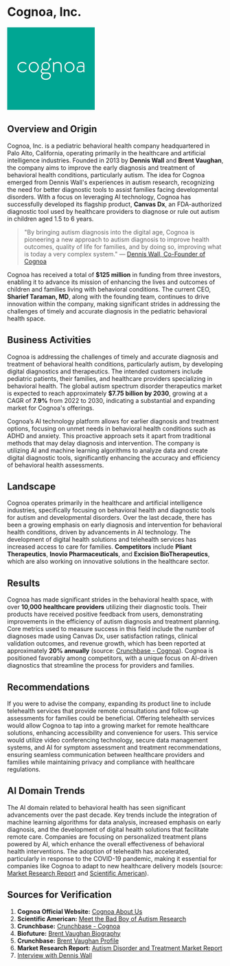 # Cognoa, Inc.

![Cognoa Logo](images/cognoa_logo.png)

## Overview and Origin

Cognoa, Inc. is a pediatric behavioral health company headquartered in Palo Alto, California, operating primarily in the healthcare and artificial intelligence industries. Founded in 2013 by **Dennis Wall** and **Brent Vaughan**, the company aims to improve the early diagnosis and treatment of behavioral health conditions, particularly autism. The idea for Cognoa emerged from Dennis Wall's experiences in autism research, recognizing the need for better diagnostic tools to assist families facing developmental disorders. With a focus on leveraging AI technology, Cognoa has successfully developed its flagship product, **Canvas Dx**, an FDA-authorized diagnostic tool used by healthcare providers to diagnose or rule out autism in children aged 1.5 to 6 years.

> "By bringing autism diagnosis into the digital age, Cognoa is pioneering a new approach to autism diagnosis to improve health outcomes, quality of life for families, and by doing so, improving what is today a very complex system."
> — [Dennis Wall, Co-Founder of Cognoa](https://www.unite.ai/dennis-wall-phd-co-founder-of-cognoa-interview-series/)

Cognoa has received a total of **$125 million** in funding from three investors, enabling it to advance its mission of enhancing the lives and outcomes of children and families living with behavioral conditions. The current CEO, **Sharief Taraman, MD**, along with the founding team, continues to drive innovation within the company, making significant strides in addressing the challenges of timely and accurate diagnosis in the pediatric behavioral health space.

## Business Activities

Cognoa is addressing the challenges of timely and accurate diagnosis and treatment of behavioral health conditions, particularly autism, by developing digital diagnostics and therapeutics. The intended customers include pediatric patients, their families, and healthcare providers specializing in behavioral health. The global autism spectrum disorder therapeutics market is expected to reach approximately **$7.75 billion by 2030**, growing at a CAGR of **7.9%** from 2022 to 2030, indicating a substantial and expanding market for Cognoa's offerings.

Cognoa’s AI technology platform allows for earlier diagnosis and treatment options, focusing on unmet needs in behavioral health conditions such as ADHD and anxiety. This proactive approach sets it apart from traditional methods that may delay diagnosis and intervention. The company is utilizing AI and machine learning algorithms to analyze data and create digital diagnostic tools, significantly enhancing the accuracy and efficiency of behavioral health assessments.

## Landscape

Cognoa operates primarily in the healthcare and artificial intelligence industries, specifically focusing on behavioral health and diagnostic tools for autism and developmental disorders. Over the last decade, there has been a growing emphasis on early diagnosis and intervention for behavioral health conditions, driven by advancements in AI technology. The development of digital health solutions and telehealth services has increased access to care for families. **Competitors** include **Pliant Therapeutics**, **Inovio Pharmaceuticals**, and **Excision BioTherapeutics**, which are also working on innovative solutions in the healthcare sector.

## Results

Cognoa has made significant strides in the behavioral health space, with over **10,000 healthcare providers** utilizing their diagnostic tools. Their products have received positive feedback from users, demonstrating improvements in the efficiency of autism diagnosis and treatment planning. Core metrics used to measure success in this field include the number of diagnoses made using Canvas Dx, user satisfaction ratings, clinical validation outcomes, and revenue growth, which has been reported at approximately **20% annually** (source: [Crunchbase - Cognoa](https://www.crunchbase.com/organization/cognoa)). Cognoa is positioned favorably among competitors, with a unique focus on AI-driven diagnostics that streamline the process for providers and families.

## Recommendations

If you were to advise the company, expanding its product line to include telehealth services that provide remote consultations and follow-up assessments for families could be beneficial. Offering telehealth services would allow Cognoa to tap into a growing market for remote healthcare solutions, enhancing accessibility and convenience for users. This service would utilize video conferencing technology, secure data management systems, and AI for symptom assessment and treatment recommendations, ensuring seamless communication between healthcare providers and families while maintaining privacy and compliance with healthcare regulations.

## AI Domain Trends

The AI domain related to behavioral health has seen significant advancements over the past decade. Key trends include the integration of machine learning algorithms for data analysis, increased emphasis on early diagnosis, and the development of digital health solutions that facilitate remote care. Companies are focusing on personalized treatment plans powered by AI, which enhance the overall effectiveness of behavioral health interventions. The adoption of telehealth has accelerated, particularly in response to the COVID-19 pandemic, making it essential for companies like Cognoa to adapt to new healthcare delivery models (source: [Market Research Report](https://www.cognitivemarketresearch.com/autism-disorder-and-treatment-market-report?campaign_name=cmr_dsa_optimized&campaign_source=google_ads&campaign_name=us_pmax_dynamic&gad_source=1&gclid=Cj0KCQjwq_G1BhCSARIsACc7Nxoc_6kaqf4Ju4Q3HyFabJPq9jDYDK7kg9DuvDqc7xLzSd14M4TzQioaAqtLEALw_wcB) and [Scientific American](https://www.scientificamerican.com/article/meet-the-bad-boy-of-autism-research/)).

## Sources for Verification

1. **Cognoa Official Website:** [Cognoa About Us](https://cognoa.com/about-us/)
2. **Scientific American:** [Meet the Bad Boy of Autism Research](https://www.scientificamerican.com/article/meet-the-bad-boy-of-autism-research/)
3. **Crunchbase:** [Crunchbase - Cognoa](https://www.crunchbase.com/organization/cognoa)
4. **Biofuture:** [Brent Vaughan Biography](https://biofuture.com/brent-vaughan/)
5. **Crunchbase:** [Brent Vaughan Profile](https://www.crunchbase.com/person/brent-vaughan/)
6. **Market Research Report:** [Autism Disorder and Treatment Market Report](https://www.cognitivemarketresearch.com/autism-disorder-and-treatment-market-report?campaign_name=cmr_dsa_optimized&campaign_source=google_ads&campaign_name=us_pmax_dynamic&gad_source=1&gclid=Cj0KCQjwq_G1BhCSARIsACc7Nxoc_6kaqf4Ju4Q3HyFabJPq9jDYDK7kg9DuvDqc7xLzSd14M4TzQioaAqtLEALw_wcB)
7. [Interview with Dennis Wall](https://www.unite.ai/dennis-wall-phd-co-founder-of-cognoa-interview-series/)



